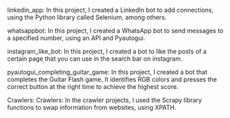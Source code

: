 linkedin_app:
In this project, I created a LinkedIn bot to add connections, using the Python library called Selenium, among others.

whatsappbot:
In this project, I created a WhatsApp bot to send messages to a specified number, using an API and Pyautogui.

instagram_like_bot:
In this project, I created a bot to like the posts of a certain page that you can use in the search bar on instagram.

pyautogui_completing_guitar_game:
In this project, I created a bot that completes the Guitar Flash game. It identifies RGB colors and presses the correct button at the right time to achieve the highest score.

Crawlers: Crawlers: In the crawler projects, I used the Scrapy library functions to swap information from websites, using XPATH.
